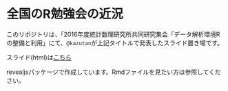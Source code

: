 # 全国のR勉強会の近況

このリポジトリは、「2016年度統計数理研究所共同研究集会「データ解析環境Rの整備と利用」にて、`@kazutan`が上記タイトルで発表したスライド置き場です。

スライド(html)は[こちら](https://kazutan.github.io/RUserMeeting2016/RUserMeeting2016.html)

revealjsパッケージで作成しています。Rmdファイルを見たい方は参照してください。